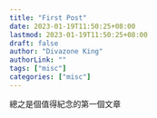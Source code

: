 ```yaml
---
title: "First Post"
date: 2023-01-19T11:50:25+08:00
lastmod: 2023-01-19T11:50:25+08:00
draft: false
author: "Divazone King"
authorLink: ""
tags: ["misc"]
categories: ["misc"]
---
```


總之是個值得紀念的第一個文章